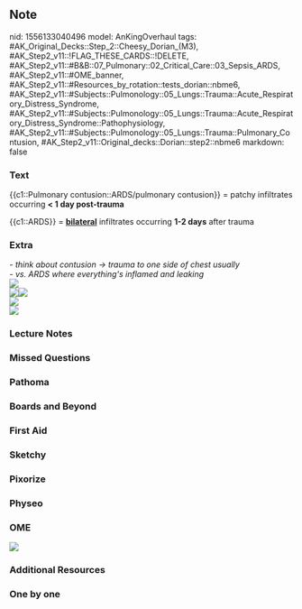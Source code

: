## Note
nid: 1556133040496
model: AnKingOverhaul
tags: #AK_Original_Decks::Step_2::Cheesy_Dorian_(M3), #AK_Step2_v11::!FLAG_THESE_CARDS::!DELETE, #AK_Step2_v11::#B&B::07_Pulmonary::02_Critical_Care::03_Sepsis_ARDS, #AK_Step2_v11::#OME_banner, #AK_Step2_v11::#Resources_by_rotation::tests_dorian::nbme6, #AK_Step2_v11::#Subjects::Pulmonology::05_Lungs::Trauma::Acute_Respiratory_Distress_Syndrome, #AK_Step2_v11::#Subjects::Pulmonology::05_Lungs::Trauma::Acute_Respiratory_Distress_Syndrome::Pathophysiology, #AK_Step2_v11::#Subjects::Pulmonology::05_Lungs::Trauma::Pulmonary_Contusion, #AK_Step2_v11::Original_decks::Dorian::step2::nbme6
markdown: false

### Text
{{c1::Pulmonary contusion::ARDS/pulmonary contusion}} = patchy
infiltrates occurring <b>< 1 day post-trauma</b>
<div>
  <div>
    <div>
      {{c1::ARDS}} = <u><b>bilateral</b></u> infiltrates occurring
      <b>1-2 days</b> after trauma
    </div>
  </div>
</div>

### Extra
<div>
  <div>
    <i>- think about contusion → trauma to one side of chest
    usually</i>
  </div>
  <div>
    <i>- vs. ARDS where everything's inflamed and leaking</i>
  </div>
  <div>
    <i><img src="paste-225399883694081%20(1).jpg"></i>
  </div>
</div>
<div>
  <i><img src="pc%20(1).png"><img src=
  "paste-222174363254785.jpg"></i>
</div>
<div>
  <i><img src="paste-1161612559908865.jpg"></i>
</div>
<div>
  <i><img src="paste-225193725263873.jpg"></i>
</div>

### Lecture Notes


### Missed Questions


### Pathoma


### Boards and Beyond


### First Aid


### Sketchy


### Pixorize


### Physeo


### OME
<div class="ome-widget">
  <a href="https://onlinemeded.org?ref=anki"><img src=
  "_OME_AnkiFlashcards_General_7.png"></a>
</div>

### Additional Resources


### One by one

